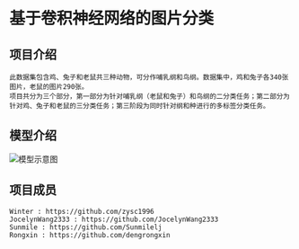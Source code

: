 # 基于卷积神经网络的图片分类

## 项目介绍
    此数据集包含鸡、兔子和老鼠共三种动物，可分作哺乳纲和鸟纲。数据集中，鸡和兔子各340张图片，老鼠的图片290张。  
    项目共分为三个部分，第一部分为针对哺乳纲（老鼠和兔子）和鸟纲的二分类任务；第二部分为针对鸡、兔子和老鼠的三分类任务；第三阶段为同时针对纲和种进行的多标签分类任务。

## 模型介绍
![模型示意图](https://github.com/zysc1996/ImageClassification/blob/master/network.png)

## 项目成员
    Winter : https://github.com/zysc1996  
    JocelynWang2333 : https://github.com/JocelynWang2333  
    Sunmile : https://github.com/Sunmilelj  
    Rongxin : https://github.com/dengrongxin





